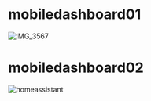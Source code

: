 # mobiledashboard01
![IMG_3567](https://github.com/user-attachments/assets/96932986-bfb5-441d-a075-90116eed84a2)



# mobiledashboard02
![homeassistant](https://github.com/user-attachments/assets/6d0c9113-1ff7-42ce-8314-a65f8723d95b)
